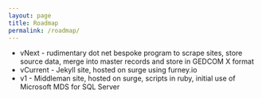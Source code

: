 ```yaml
---
layout: page
title: Roadmap
permalink: /roadmap/
---
```


* vNext - rudimentary dot net bespoke program to scrape sites, store source data, merge into master records and store in GEDCOM X format
* vCurrent - Jekyll site, hosted on surge using furney.io
* v1 - Middleman site, hosted on surge, scripts in ruby, initial use of Microsoft MDS for SQL Server

